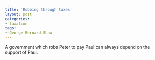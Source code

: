 ```yaml
---
title: 'Robbing through taxes'
layout: post
categories:
- taxation
tags:
- George Bernard Shaw
---
```


A government which robs Peter to pay Paul can always depend on the support of Paul.